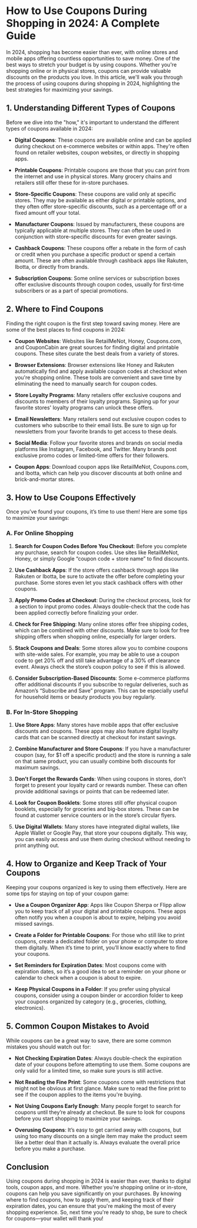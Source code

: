 # How to Use Coupons During Shopping in 2024: A Complete Guide

In 2024, shopping has become easier than ever, with online stores and mobile apps offering countless opportunities to save money. One of the best ways to stretch your budget is by using coupons. Whether you're shopping online or in physical stores, coupons can provide valuable discounts on the products you love. In this article, we'll walk you through the process of using coupons during shopping in 2024, highlighting the best strategies for maximizing your savings.

## 1. **Understanding Different Types of Coupons**

Before we dive into the "how," it's important to understand the different types of coupons available in 2024:

- **Digital Coupons**: These coupons are available online and can be applied during checkout on e-commerce websites or within apps. They're often found on retailer websites, coupon websites, or directly in shopping apps.

- **Printable Coupons**: Printable coupons are those that you can print from the internet and use in physical stores. Many grocery chains and retailers still offer these for in-store purchases.

- **Store-Specific Coupons**: These coupons are valid only at specific stores. They may be available as either digital or printable options, and they often offer store-specific discounts, such as a percentage off or a fixed amount off your total.

- **Manufacturer Coupons**: Issued by manufacturers, these coupons are typically applicable at multiple stores. They can often be used in conjunction with store-specific discounts for even greater savings.

- **Cashback Coupons**: These coupons offer a rebate in the form of cash or credit when you purchase a specific product or spend a certain amount. These are often available through cashback apps like Rakuten, Ibotta, or directly from brands.

- **Subscription Coupons**: Some online services or subscription boxes offer exclusive discounts through coupon codes, usually for first-time subscribers or as a part of special promotions.

## 2. **Where to Find Coupons**

Finding the right coupon is the first step toward saving money. Here are some of the best places to find coupons in 2024:

- **Coupon Websites**: Websites like RetailMeNot, Honey, Coupons.com, and CouponCabin are great sources for finding digital and printable coupons. These sites curate the best deals from a variety of stores.

- **Browser Extensions**: Browser extensions like Honey and Rakuten automatically find and apply available coupon codes at checkout when you're shopping online. These tools are convenient and save time by eliminating the need to manually search for coupon codes.

- **Store Loyalty Programs**: Many retailers offer exclusive coupons and discounts to members of their loyalty programs. Signing up for your favorite stores' loyalty programs can unlock these offers.

- **Email Newsletters**: Many retailers send out exclusive coupon codes to customers who subscribe to their email lists. Be sure to sign up for newsletters from your favorite brands to get access to these deals.

- **Social Media**: Follow your favorite stores and brands on social media platforms like Instagram, Facebook, and Twitter. Many brands post exclusive promo codes or limited-time offers for their followers.

- **Coupon Apps**: Download coupon apps like RetailMeNot, Coupons.com, and Ibotta, which can help you discover discounts at both online and brick-and-mortar stores.

## 3. **How to Use Coupons Effectively**

Once you’ve found your coupons, it’s time to use them! Here are some tips to maximize your savings:

### A. **For Online Shopping**

1. **Search for Coupon Codes Before You Checkout**: Before you complete any purchase, search for coupon codes. Use sites like RetailMeNot, Honey, or simply Google “coupon code + store name” to find discounts.

2. **Use Cashback Apps**: If the store offers cashback through apps like Rakuten or Ibotta, be sure to activate the offer before completing your purchase. Some stores even let you stack cashback offers with other coupons.

3. **Apply Promo Codes at Checkout**: During the checkout process, look for a section to input promo codes. Always double-check that the code has been applied correctly before finalizing your order.

4. **Check for Free Shipping**: Many online stores offer free shipping codes, which can be combined with other discounts. Make sure to look for free shipping offers when shopping online, especially for larger orders.

5. **Stack Coupons and Deals**: Some stores allow you to combine coupons with site-wide sales. For example, you may be able to use a coupon code to get 20% off and still take advantage of a 30% off clearance event. Always check the store’s coupon policy to see if this is allowed.

6. **Consider Subscription-Based Discounts**: Some e-commerce platforms offer additional discounts if you subscribe to regular deliveries, such as Amazon’s “Subscribe and Save” program. This can be especially useful for household items or beauty products you buy regularly.

### B. **For In-Store Shopping**

1. **Use Store Apps**: Many stores have mobile apps that offer exclusive discounts and coupons. These apps may also feature digital loyalty cards that can be scanned directly at checkout for instant savings.

2. **Combine Manufacturer and Store Coupons**: If you have a manufacturer coupon (say, for $1 off a specific product) and the store is running a sale on that same product, you can usually combine both discounts for maximum savings.

3. **Don’t Forget the Rewards Cards**: When using coupons in stores, don’t forget to present your loyalty card or rewards number. These can often provide additional savings or points that can be redeemed later.

4. **Look for Coupon Booklets**: Some stores still offer physical coupon booklets, especially for groceries and big-box stores. These can be found at customer service counters or in the store’s circular flyers.

5. **Use Digital Wallets**: Many stores have integrated digital wallets, like Apple Wallet or Google Pay, that store your coupons digitally. This way, you can easily access and use them during checkout without needing to print anything out.

## 4. **How to Organize and Keep Track of Your Coupons**

Keeping your coupons organized is key to using them effectively. Here are some tips for staying on top of your coupon game:

- **Use a Coupon Organizer App**: Apps like Coupon Sherpa or Flipp allow you to keep track of all your digital and printable coupons. These apps often notify you when a coupon is about to expire, helping you avoid missed savings.

- **Create a Folder for Printable Coupons**: For those who still like to print coupons, create a dedicated folder on your phone or computer to store them digitally. When it’s time to print, you’ll know exactly where to find your coupons.

- **Set Reminders for Expiration Dates**: Most coupons come with expiration dates, so it’s a good idea to set a reminder on your phone or calendar to check when a coupon is about to expire.

- **Keep Physical Coupons in a Folder**: If you prefer using physical coupons, consider using a coupon binder or accordion folder to keep your coupons organized by category (e.g., groceries, clothing, electronics).

## 5. **Common Coupon Mistakes to Avoid**

While coupons can be a great way to save, there are some common mistakes you should watch out for:

- **Not Checking Expiration Dates**: Always double-check the expiration date of your coupons before attempting to use them. Some coupons are only valid for a limited time, so make sure yours is still active.

- **Not Reading the Fine Print**: Some coupons come with restrictions that might not be obvious at first glance. Make sure to read the fine print to see if the coupon applies to the items you're buying.

- **Not Using Coupons Early Enough**: Many people forget to search for coupons until they’re already at checkout. Be sure to look for coupons before you start shopping to maximize your savings.

- **Overusing Coupons**: It’s easy to get carried away with coupons, but using too many discounts on a single item may make the product seem like a better deal than it actually is. Always evaluate the overall price before you make a purchase.

## Conclusion

Using coupons during shopping in 2024 is easier than ever, thanks to digital tools, coupon apps, and more. Whether you're shopping online or in-store, coupons can help you save significantly on your purchases. By knowing where to find coupons, how to apply them, and keeping track of their expiration dates, you can ensure that you're making the most of every shopping experience. So, next time you're ready to shop, be sure to check for coupons—your wallet will thank you!
